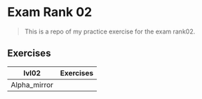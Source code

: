 # Exam Rank 02
>This is a repo of my practice exercise for the exam rank02.

## Exercises
|   **lvl02**  | **Exercises** |
|:------------:|:-------------:|
| Alpha_mirror |               |
